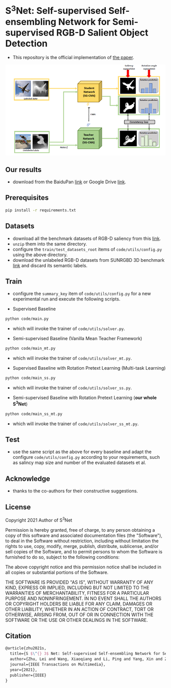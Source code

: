# S$^3$Net: Self-supervised Self-ensembling Network for Semi-supervised RGB-D Salient Object Detection

- This repository is the official implementation of [the paper](https://ieeexplore.ieee.org/document/9623466).


![](demo/pipeline.png)


## Our results

- download from the BaiduPan [link]() or Google Drive [link]().

## Prerequisites

```bash
pip install -r requirements.txt
```

## Datasets

- download all the benchmark datasets of RGB-D saliency from this [link](http://dpfan.net/d3netbenchmark/).
- `unzip` them into the same directory.
- configure the `train/test_datasets_root` items of `code/utils/config.py` using the above directory.   
- download the unlabeled RGB-D datasets from SUNRGBD 3D benchmark [link](https://rgbd.cs.princeton.edu/) and discard its semantic labels.

## Train
- configure the `summary_key` item of `code/utils/config.py` for a new experimental run and execute the following scripts.

- Supervised Baseline
```bash
python code/main.py
```
- which will invoke the trainer of `code/utils/solver.py`.

- Semi-supervised Baseline (Vanilla Mean Teacher Framework)
```bash
python code/main_mt.py
```
- which will invoke the trainer of `code/utils/solver_mt.py`.

- Supervised Baseline with Rotation Pretext Learning (Multi-task Learning)
```bash
python code/main_ss.py
```
- which will invoke the trainer of `code/utils/solver_ss.py`.

- Semi-supervised Baseline with Rotation Pretext Learning (**our whole S$^3$Net**)
```bash
python code/main_ss_mt.py
```
- which will invoke the trainer of `code/utils/solver_ss_mt.py`.

## Test

- use the same script as the above for every baseline and adapt the configure `code/utils/config.py` according to your requirements, such as salincy map size and number of the evaluated datasets et al.

## Acknowledge
- thanks to the co-authors for their constructive suggestions.

## License
Copyright 2021 Author of S$^3$Net

Permission is hereby granted, free of charge, to any person obtaining a copy of this software and associated documentation files (the "Software"), to deal in the Software without restriction, including without limitation the rights to use, copy, modify, merge, publish, distribute, sublicense, and/or sell copies of the Software, and to permit persons to whom the Software is furnished to do so, subject to the following conditions:

The above copyright notice and this permission notice shall be included in all copies or substantial portions of the Software.

THE SOFTWARE IS PROVIDED "AS IS", WITHOUT WARRANTY OF ANY KIND, EXPRESS OR IMPLIED, INCLUDING BUT NOT LIMITED TO THE WARRANTIES OF MERCHANTABILITY, FITNESS FOR A PARTICULAR PURPOSE AND NONINFRINGEMENT. IN NO EVENT SHALL THE AUTHORS OR COPYRIGHT HOLDERS BE LIABLE FOR ANY CLAIM, DAMAGES OR OTHER LIABILITY, WHETHER IN AN ACTION OF CONTRACT, TORT OR OTHERWISE, ARISING FROM, OUT OF OR IN CONNECTION WITH THE SOFTWARE OR THE USE OR OTHER DEALINGS IN THE SOFTWARE.

## Citation
```latex
@article{zhu2021s,
  title={S $\^{} 3$ Net: Self-supervised Self-ensembling Network for Semi-supervised RGB-D Salient Object Detection},
  author={Zhu, Lei and Wang, Xiaoqiang and Li, Ping and Yang, Xin and Zhang, Qing and Wang, Weiming and Schonlieb, Carola-Bibiane and Chen, CL Philip},
  journal={IEEE Transactions on Multimedia},
  year={2021},
  publisher={IEEE}
}
```